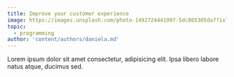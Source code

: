 ```yaml
---
title: Improve your customer experience
image: https://images.unsplash.com/photo-1492724441997-5dc865305da7?ixlib=rb-1.2.1&ixid=eyJhcHBfaWQiOjEyMDd9&auto=format&fit=crop&w=1679&q=80
topic:
  - programming
author: 'content/authors/daniela.md'
---
```


Lorem ipsum dolor sit amet consectetur, adipisicing elit. Ipsa libero labore natus atque, ducimus sed.
